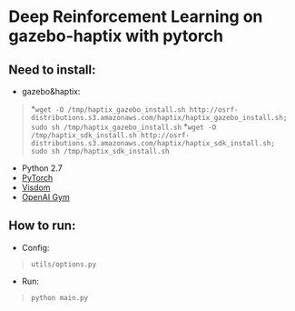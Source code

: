 # Deep Reinforcement Learning on gazebo-haptix with **pytorch**

## Need to install:
- gazebo&haptix:
> *```wget -O /tmp/haptix_gazebo_install.sh http://osrf-distributions.s3.amazonaws.com/haptix/haptix_gazebo_install.sh; sudo sh /tmp/haptix_gazebo_install.sh```
> *```wget -O /tmp/haptix_sdk_install.sh http://osrf-distributions.s3.amazonaws.com/haptix/haptix_sdk_install.sh; sudo sh /tmp/haptix_sdk_install.sh```

- Python 2.7
- [PyTorch](http://pytorch.org/)
- [Visdom](https://github.com/facebookresearch/visdom)
- [OpenAI Gym](https://github.com/openai/gym)

## How to run:
* Config:
> ```utils/options.py```

* Run:
> ```python main.py```